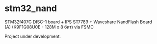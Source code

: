 # stm32_nand
STM32f407G DISC-1 board + IPS ST7789 + Waveshare NandFlash Board (A) (K9F1G08U0E - 128M x 8 бит) via FSMC

Project under development.
